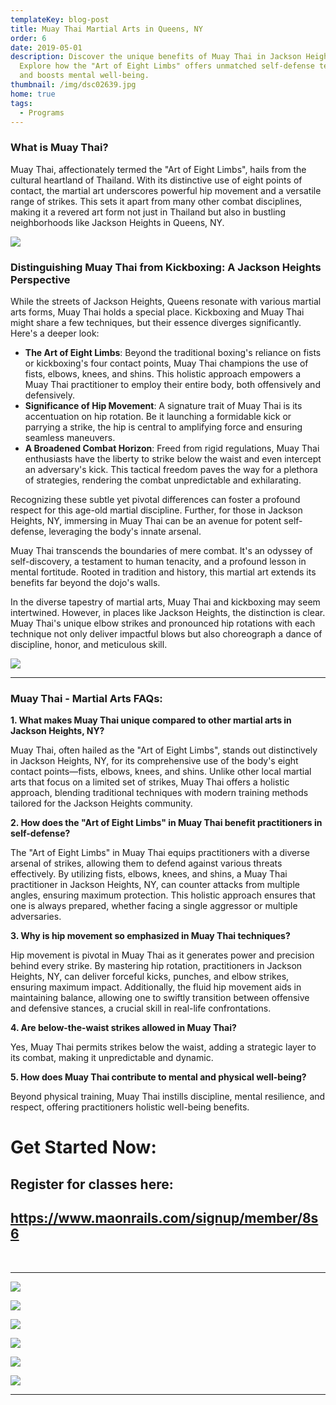 ```yaml
---
templateKey: blog-post
title: Muay Thai Martial Arts in Queens, NY
order: 6
date: 2019-05-01
description: Discover the unique benefits of Muay Thai in Jackson Heights, NY.
  Explore how the "Art of Eight Limbs" offers unmatched self-defense techniques
  and boosts mental well-being.
thumbnail: /img/dsc02639.jpg
home: true
tags:
  - Programs
---
```

### **What is Muay Thai?**

Muay Thai, affectionately termed the "Art of Eight Limbs", hails from the cultural heartland of Thailand. With its distinctive use of eight points of contact, the martial art underscores powerful hip movement and a versatile range of strikes. This sets it apart from many other combat disciplines, making it a revered art form not just in Thailand but also in bustling neighborhoods like Jackson Heights in Queens, NY.

![](/img/dsc08962.jpg)

### **Distinguishing Muay Thai from Kickboxing: A Jackson Heights Perspective**

While the streets of Jackson Heights, Queens resonate with various martial arts forms, Muay Thai holds a special place. Kickboxing and Muay Thai might share a few techniques, but their essence diverges significantly. Here's a deeper look:

* **The Art of Eight Limbs**: Beyond the traditional boxing's reliance on fists or kickboxing's four contact points, Muay Thai champions the use of fists, elbows, knees, and shins. This holistic approach empowers a Muay Thai practitioner to employ their entire body, both offensively and defensively.
* **Significance of Hip Movement**: A signature trait of Muay Thai is its accentuation on hip rotation. Be it launching a formidable kick or parrying a strike, the hip is central to amplifying force and ensuring seamless maneuvers.
* **A Broadened Combat Horizon**: Freed from rigid regulations, Muay Thai enthusiasts have the liberty to strike below the waist and even intercept an adversary's kick. This tactical freedom paves the way for a plethora of strategies, rendering the combat unpredictable and exhilarating.

Recognizing these subtle yet pivotal differences can foster a profound respect for this age-old martial discipline. Further, for those in Jackson Heights, NY, immersing in Muay Thai can be an avenue for potent self-defense, leveraging the body's innate arsenal.

Muay Thai transcends the boundaries of mere combat. It's an odyssey of self-discovery, a testament to human tenacity, and a profound lesson in mental fortitude. Rooted in tradition and history, this martial art extends its benefits far beyond the dojo's walls.

In the diverse tapestry of martial arts, Muay Thai and kickboxing may seem intertwined. However, in places like Jackson Heights, the distinction is clear. Muay Thai's unique elbow strikes and pronounced hip rotations with each technique not only deliver impactful blows but also choreograph a dance of discipline, honor, and meticulous skill.

![](/img/dsc08934.jpg)

- - -

### **Muay Thai - Martial Arts FAQs:**



**1. What makes Muay Thai unique compared to other martial arts in Jackson Heights, NY?**

Muay Thai, often hailed as the "Art of Eight Limbs", stands out distinctively in Jackson Heights, NY, for its comprehensive use of the body's eight contact points—fists, elbows, knees, and shins. Unlike other local martial arts that focus on a limited set of strikes, Muay Thai offers a holistic approach, blending traditional techniques with modern training methods tailored for the Jackson Heights community.

**2. How does the "Art of Eight Limbs" in Muay Thai benefit practitioners in self-defense?**

The "Art of Eight Limbs" in Muay Thai equips practitioners with a diverse arsenal of strikes, allowing them to defend against various threats effectively. By utilizing fists, elbows, knees, and shins, a Muay Thai practitioner in Jackson Heights, NY, can counter attacks from multiple angles, ensuring maximum protection. This holistic approach ensures that one is always prepared, whether facing a single aggressor or multiple adversaries.

**3. Why is hip movement so emphasized in Muay Thai techniques?**

Hip movement is pivotal in Muay Thai as it generates power and precision behind every strike. By mastering hip rotation, practitioners in Jackson Heights, NY, can deliver forceful kicks, punches, and elbow strikes, ensuring maximum impact. Additionally, the fluid hip movement aids in maintaining balance, allowing one to swiftly transition between offensive and defensive stances, a crucial skill in real-life confrontations.

**4. Are below-the-waist strikes allowed in Muay Thai?** 

Yes, Muay Thai permits strikes below the waist, adding a strategic layer to its combat, making it unpredictable and dynamic.


**5. How does Muay Thai contribute to mental and physical well-being?** 

Beyond physical training, Muay Thai instills discipline, mental resilience, and respect, offering practitioners holistic well-being benefits.







# Get Started Now:

## Register for classes here:

## <https://www.maonrails.com/signup/member/8s6>

<br>

- - -

![](/img/dsc08873.jpg)

![](/img/dsc08470.jpg)

![](/img/dsc09020.jpg)

![](/img/dsc08357.jpg)

![](/img/dsc08193.jpg)

![](/img/dsc08784.jpg)

- - -